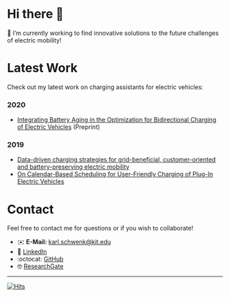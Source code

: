 # Hi there 👋

🔭 I’m currently working to find innovative solutions to the future challenges of electric mobility!


# Latest Work
Check out my latest work on charging assistants for electric vehicles:

### 2020
- [Integrating Battery Aging in the Optimization for Bidirectional Charging of Electric Vehicles](https://arxiv.org/abs/2009.12201) (Preprint)

### 2019
- [Data-driven charging strategies for grid-beneficial, customer-oriented and battery-preserving electric mobility](https://arxiv.org/abs/1910.07503)
- [On Calendar-Based Scheduling for User-Friendly Charging of Plug-In Electric Vehicles](https://doi.org/10.1109/CAVS.2019.8887782)


# Contact
Feel free to contact me for questions or if you wish to collaborate!

- ✉️ **E-Mail:** karl.schwenk@kit.edu
- 🔗 [LinkedIn](https://www.linkedin.com/in/karl-schwenk-222830116/)
- :octocat: [GitHub](https://karlschwenk.github.io/KarlSchwenk/)
- 🤓 [ResearchGate](https://www.researchgate.net/profile/Karl_Schwenk2)

--------------

[![Hits](https://hits.seeyoufarm.com/api/count/incr/badge.svg?url=https%3A%2F%2Fkarlschwenk.github.io%2FKarlSchwenk%2F&count_bg=%231A12D9&title_bg=%231A12D9&icon=&icon_color=%23E7E7E7&title=clicks&edge_flat=true)](https://hits.seeyoufarm.com)
